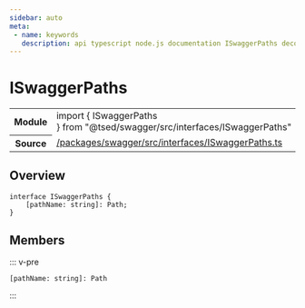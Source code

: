 ```yaml
---
sidebar: auto
meta:
 - name: keywords
   description: api typescript node.js documentation ISwaggerPaths decorator
---
```

# ISwaggerPaths <Badge text="Decorator" type="decorator"/>
<!-- Summary -->
<section class="symbol-info"><table class="is-full-width"><tbody><tr><th>Module</th><td><div class="lang-typescript"><span class="token keyword">import</span> { ISwaggerPaths }&nbsp;<span class="token keyword">from</span>&nbsp;<span class="token string">"@tsed/swagger/src/interfaces/ISwaggerPaths"</span></div></td></tr><tr><th>Source</th><td><a href="https://github.com/Romakita/ts-express-decorators/blob/v4.31.9/packages/swagger/src/interfaces/ISwaggerPaths.ts#L0-L0">/packages/swagger/src/interfaces/ISwaggerPaths.ts</a></td></tr></tbody></table></section>

<!-- Overview -->
## Overview


<pre><code class="typescript-lang "><span class="token keyword">interface</span> ISwaggerPaths <span class="token punctuation">{</span>
    <span class="token punctuation">[</span>pathName<span class="token punctuation">:</span> <span class="token keyword">string</span><span class="token punctuation">]</span><span class="token punctuation">:</span> Path<span class="token punctuation">;</span>
<span class="token punctuation">}</span></code></pre>



<!-- Members -->




## Members


::: v-pre

<div class="method-overview">
<pre><code class="typescript-lang "><span class="token punctuation">[</span>pathName<span class="token punctuation">:</span> <span class="token keyword">string</span><span class="token punctuation">]</span><span class="token punctuation">:</span> Path</code></pre>

</div>



:::